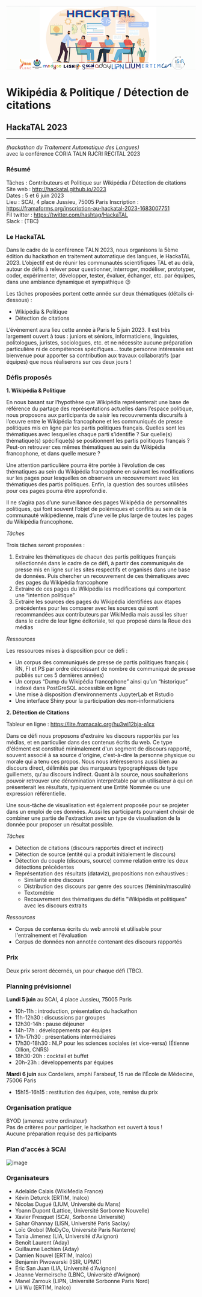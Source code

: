 ![HackaTAL 2023](https://raw.githubusercontent.com/HackaTAL/2023/gh-pages/HackaTAL_2023.png)

# Wikipédia & Politique / Détection de citations

## HackaTAL 2023
---------------
*(hackathon du Traitement Automatique des Langues)*  
avec la conférence CORIA TALN RJCRI RECITAL 2023

### Résumé

Tâches : Contributeurs et Politique sur Wikipédia / Détection de citations 
Site web : http://hackatal.github.io/2023  
Dates : 5 et 6 juin 2023  
Lieu : SCAI, 4 place Jussieu, 75005 Paris 
Inscription : https://framaforms.org/inscription-au-hackatal-2023-1683007751  
Fil twitter : https://twitter.com/hashtag/HackaTAL  
Slack : (TBC)  

### Le HackaTAL

Dans le cadre de la conférence TALN 2023, nous organisons la 5ème édition du hackathon en traitement automatique des langues, le HackaTAL 2023. L’objectif est de réunir les communautés scientifiques TAL et au delà, autour de défis à relever pour questionner, interroger, modéliser, prototyper, coder, expérimenter, développer, tester, évaluer, échanger, etc. par équipes, dans une ambiance dynamique et sympathique 😉

Les tâches proposées portent cette année sur deux thématiques (détails ci-dessous) :

- Wikipédia & Politique
- Détection de citations

L’événement aura lieu cette année à Paris le 5 juin 2023. Il est très largement ouvert à tous : juniors et séniors, informaticiens, linguistes, politologues, juristes, sociologues, etc. et ne nécessite aucune préparation particulière ni de compétences spécifiques... toute personne intéressée est bienvenue  pour apporter sa contribution aux travaux collaboratifs (par équipes) que nous réaliserons sur ces deux jours !

### Défis proposés

**1. Wikipédia & Politique**

En nous basant sur l’hypothèse que Wikipédia représenterait une base de référence du partage des représentations actuelles dans l’espace politique, nous proposons aux participants de saisir les recouvrements discursifs à l’oeuvre entre le Wikipédia francophone et les communiqués de presse politiques mis en ligne par les partis politiques français. Quelles sont les thématiques avec lesquelles chaque parti s’identifie ? Sur quelle(s) thématique(s) spécifique(s) se positionnent les partis politiques français ? Peut-on retrouver ces mêmes thématiques au sein du Wikipédia francophone, et dans quelle mesure ? 


Une attention particulière pourra être portée à l’évolution de ces thématiques au sein du Wikipédia francophone en suivant les modifications sur les pages pour lesquelles on observera un recouvrement avec les thématiques des partis politiques. Enfin, la question des sources utilisées pour ces pages pourra être approfondie. 


Il ne s’agira pas d’une surveillance des pages Wikipédia de personnalités politiques, qui font souvent l’objet de polémiques et conflits au sein de la communauté wikipédienne, mais d’une veille plus large de toutes les pages du Wikipédia francophone. 

*Tâches*

Trois tâches seront proposées : 

1. Extraire les thématiques de chacun des partis politiques français sélectionnés dans le cadre de ce défi, à partir des communiqués de presse mis en ligne sur les sites respectifs et organisés dans une base de données. Puis chercher un recouvrement de ces thématiques avec des pages du Wikipédia francophone
1. Extraire de ces pages du Wikipédia les modifications qui comportent une “intention politique” 
1. Extraire les sources des pages du Wikipédia identifiées aux étapes précédentes pour les comparer avec les sources qui sont recommandées aux contributeurs par WikiMedia mais aussi les situer dans le cadre de leur ligne éditoriale, tel que proposé dans la Roue des médias 

*Ressources*

Les ressources mises à disposition pour ce défi : 

- Un corpus des communiqués de presse de partis politiques français ( RN, FI et PS par ordre décroissant de nombre de communiqué de presse publiés sur ces 5 dernières années) 
- Un corpus “Dump du Wikipédia francophone” ainsi qu’un “historique” indexé dans PostGreSQL accessible en ligne
- Une mise à disposition d'environnements JupyterLab et Rstudio
- Une interface Shiny pour la participation des non-informaticiens



**2. Détection de Citations**

Tableur en ligne : https://lite.framacalc.org/hu3wi12bja-a1cx

Dans ce défi nous proposons d'extraire les discours rapportés par les médias, et en particulier dans des contenus écrits du web. Ce type d'élément est constitué minimalement d'un segment de discours rapporté, souvent associé à sa source d'origine, c'est-à-dire la personne physique ou morale qui a tenu ces propos. Nous nous intéresserons aussi bien au discours direct, délimités par des marqueurs typographiques de type guillemets, qu'au discours indirect. Quant à la source, nous souhaiterions pouvoir retrouver une dénomination interprétable par un utilisateur à qui on présenterait les résultats, typiquement une Entité Nommée ou une expression référentielle.

Une sous-tâche de visualisation est également proposée pour se projeter dans un emploi de ces données.
Aussi les participants pourraient choisir de combiner une partie de l'extraction avec un type de visualisation de la donnée pour proposer un résultat possible.

*Tâches*

- Détection de citations (discours rapportés direct et indirect)
- Détection de source (entité qui a produit initialement le discours)
- Détection du couple (discours, source) comme relation entre les deux détections précédentes
- Représentation des résultats (dataviz), propositions non exhaustives :
  - Similarité entre discours
  - Distribution des discours par genre des sources (féminin/masculin)
  - Textométrie
  - Recouvrement des thématiques du défis "Wikipédia et politiques" avec les discours extraits

*Ressources*

- Corpus de contenus écrits du web annoté et utilisable pour l'entraînement et l'évaluation
- Corpus de données non annotée contenant des discours rapportés


### Prix

Deux prix seront décernés, un pour chaque défi (TBC).

### Planning prévisionnel

**Lundi 5 juin** au SCAI, 4 place Jussieu, 75005 Paris 

- 10h-11h : introduction, présentation du hackathon
- 11h-12h30 : discussions par groupes
- 12h30-14h : pause déjeuner
- 14h-17h : développements par équipes
- 17h-17h30 : présentations intermédiaires
- 17h30-18h30 : NLP pour les sciences sociales (et vice-versa) (Étienne Ollion, CNRS)
- 18h30-20h : cocktail et buffet
- 20h-23h : développements par équipes

**Mardi 6 juin** aux Cordeliers, amphi Farabeuf, 15 rue de l'École de Médecine, 75006 Paris

- 15h15-16h15 : restitution des équipes, vote, remise du prix

### Organisation pratique

BYOD (amenez votre ordinateur)  
Pas de critères pour participer, le hackathon est ouvert à tous !  
Aucune préparation requise des participants 

### Plan d'accés à SCAI

<img width="428" alt="image" src="https://github.com/HackaTAL/2023/assets/21262253/ddd6f7a5-70e6-436b-98b3-ea3fc6aa4d8e">


### Organisateurs

- Adelaïde Calais (WikiMedia France)
- Kévin Deturck (ERTIM, Inalco)
- Nicolas Dugué (LIUM, Université du Mans)
- Yoann Dupont (Lattice, Université Sorbonne Nouvelle)
- Xavier Fresquet (SCAI, Sorbonne Université)
- Sahar Ghannay (LISN, Université Paris Saclay)
- Loïc Grobol (MoDyCo, Université Paris Nanterre)
- Tania Jimenez (LIA, Université d'Avignon)
- Benoît Laurent (Aday)
- Guillaume Lechien (Aday)
- Damien Nouvel (ERTIM, Inalco)
- Benjamin Piwowarski (ISIR, UPMC)
- Éric San Juan (LIA, Université d'Avignon)
- Jeanne Vermeirsche (LBNC, Université d'Avignon)
- Manel Zarrouk (LIPN, Université Sorbonne Paris Nord)
- Lili Wu (ERTIM, Inalco)
